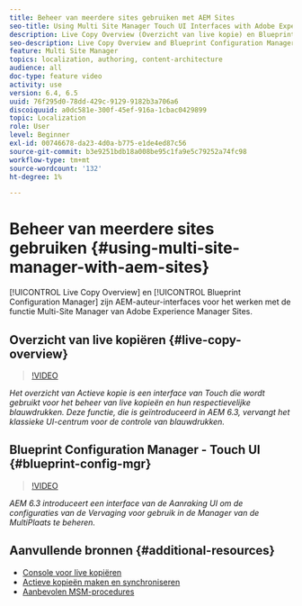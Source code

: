 ```yaml
---
title: Beheer van meerdere sites gebruiken met AEM Sites
seo-title: Using Multi Site Manager Touch UI Interfaces with Adobe Experience Manager
description: Live Copy Overview (Overzicht van live kopie) en Blueprint Configuration Manager zijn interface met Touch UI voor het werken met beheer van meerdere sites.
seo-description: Live Copy Overview and Blueprint Configuration Manager are Touch UI Enabled interfaces for working with Multi Site Manager with Adobe Experience Manager.
feature: Multi Site Manager
topics: localization, authoring, content-architecture
audience: all
doc-type: feature video
activity: use
version: 6.4, 6.5
uuid: 76f295d0-78dd-429c-9129-9182b3a706a6
discoiquuid: a0dc581e-300f-45ef-916a-1cbac0429899
topic: Localization
role: User
level: Beginner
exl-id: 00746678-da23-4d0a-b775-e1de4ed87c56
source-git-commit: b3e9251bdb18a008be95c1fa9e5c79252a74fc98
workflow-type: tm+mt
source-wordcount: '132'
ht-degree: 1%

---
```


# Beheer van meerdere sites gebruiken {#using-multi-site-manager-with-aem-sites}

[!UICONTROL Live Copy Overview] en [!UICONTROL Blueprint Configuration Manager] zijn AEM-auteur-interfaces voor het werken met de functie Multi-Site Manager van Adobe Experience Manager Sites.

## Overzicht van live kopiëren {#live-copy-overview}

>[!VIDEO](https://video.tv.adobe.com/v/17054?quality=12&learn=on)

*Het overzicht van Actieve kopie is een interface van Touch die wordt gebruikt voor het beheer van live kopieën en hun respectievelijke blauwdrukken. Deze functie, die is geïntroduceerd in AEM 6.3, vervangt het klassieke UI-centrum voor de controle van blauwdrukken.*

## Blueprint Configuration Manager - Touch UI {#blueprint-config-mgr}

>[!VIDEO](https://video.tv.adobe.com/v/17056?quality=12&learn=on)

*AEM 6.3 introduceert een interface van de Aanraking UI om de configuraties van de Vervaging voor gebruik in de Manager van de MultiPlaats te beheren.*

## Aanvullende bronnen {#additional-resources}

* [Console voor live kopiëren](https://helpx.adobe.com/experience-manager/6-5/sites/administering/using/msm-livecopy-overview.html)
* [Actieve kopieën maken en synchroniseren](https://helpx.adobe.com/experience-manager/6-5/sites/administering/using/msm-livecopy.html)
* [Aanbevolen MSM-procedures](https://helpx.adobe.com/experience-manager/6-5/sites/administering/using/msm-best-practices.html)
